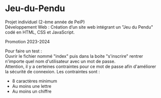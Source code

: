 # Jeu-du-Pendu

Projet individuel (2-ème année de PeiP)  
Développement Web : Création d’un site web intégrant un "Jeu du Pendu" codé en HTML, CSS et JavaScript.  

Promotion 2023-2024  

Pour faire un test :  
Ouvrir le fichier nommé "index" puis dans la boite "s'inscrire" rentrer n'importe quel nom d'utilisateur avec un mot de passe.  
Attention, il y a certeines contraintes pour ce mot de passe afin d'améliorer la sécurité de connexion. Les contraintes sont :  
- 8 caractères minimum  
- Au moins une lettre  
- Au moins un chiffre  
